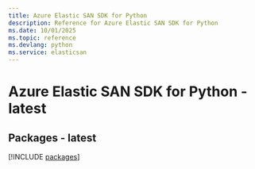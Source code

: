 ```yaml
---
title: Azure Elastic SAN SDK for Python
description: Reference for Azure Elastic SAN SDK for Python
ms.date: 10/01/2025
ms.topic: reference
ms.devlang: python
ms.service: elasticsan
---
```

# Azure Elastic SAN SDK for Python - latest
## Packages - latest
[!INCLUDE [packages](elastic-san-index.md)]